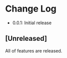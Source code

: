 # Change Log

<!--
Check [Keep a Changelog](http://keepachangelog.com/) for recommendations on how to structure this file.
-->

- 0.0.1: Initial release

## [Unreleased]

All of features are released.
